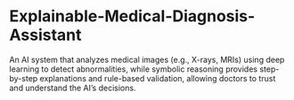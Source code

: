 # Explainable-Medical-Diagnosis-Assistant
An AI system that analyzes medical images (e.g., X-rays, MRIs) using deep learning to detect abnormalities, while symbolic reasoning provides step-by-step explanations and rule-based validation, allowing doctors to trust and understand the AI’s decisions.
